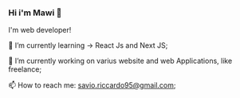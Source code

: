 ### Hi i'm Mawi 👋

I'm web developer!

🌱 I’m currently learning -> React Js and Next JS;

🔭 I’m currently working on varius website and web Applications, like freelance;

📫 How to reach me: savio.riccardo95@gmail.com;


<!--
**MawiDev/MawiDev** is a ✨ _special_ ✨ repository because its `README.md` (this file) appears on your GitHub profile.

Here are some ideas to get you started:

- 🔭 I’m currently working on ...
- 🌱 I’m currently learning ...
- 👯 I’m looking to collaborate on ...
- 🤔 I’m looking for help with ...
- 💬 Ask me about ...
- 📫 How to reach me: ...
- 😄 Pronouns: ...
- ⚡ Fun fact: ...
-->
